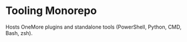 # Tooling Monorepo
 
Hosts OneMore plugins and standalone tools (PowerShell, Python, CMD, Bash, zsh).
